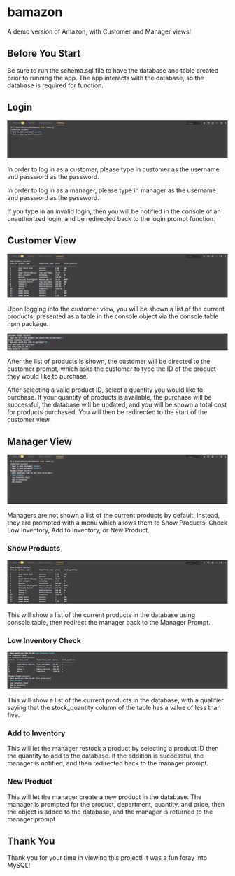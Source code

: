 # bamazon

A demo version of Amazon, with Customer and Manager views!

## Before You Start

Be sure to run the schema.sql file to have the database and table created prior to running the app. The app interacts with the database, so the database is required for function.

## Login

![login](https://github.com/Sonic12040/bamazon/blob/master/assets/readme/login.png)

In order to log in as a customer, please type in customer as the username and password as the password.

In order to log in as a manager, please type in manager as the username and password as the password.

If you type in an invalid login, then you will be notified in the console of an unauthorized login, and be redirected back to the login prompt function.

## Customer View

![show products](https://github.com/Sonic12040/bamazon/blob/master/assets/readme/showProducts.png)

Upon logging into the customer view, you will be shown a list of the current products, presented as a table in the console object via the console.table npm package.

![purchase products](https://github.com/Sonic12040/bamazon/blob/master/assets/readme/productPurchase.png)

After the list of products is shown, the customer will be directed to the customer prompt, which asks the customer to type the ID of the product they would like to purchase.

After selecting a valid product ID, select a quantity you would like to purchase. If your quantity of products is available, the purchase will be successful, the database will be updated, and you will be shown a total cost for products purchased. You will then be redirected to the start of the customer view.

## Manager View

![manager prompt](https://github.com/Sonic12040/bamazon/blob/master/assets/readme/managerPrompt.png)

Managers are not shown a list of the current products by default. Instead, they are prompted with a menu which allows them to Show Products, Check Low Inventory, Add to Inventory, or New Product.

### Show Products

![show products](https://github.com/Sonic12040/bamazon/blob/master/assets/readme/showProducts.png)

This will show a list of the current products in the database using console.table, then redirect the manager back to the Manager Prompt.

### Low Inventory Check

![low inventory](https://github.com/Sonic12040/bamazon/blob/master/assets/readme/lowInventory.png)

This will show a list of the current products in the database, with a qualifier saying that the stock_quantity column of the table has a value of less than five.

### Add to Inventory

This will let the manager restock a product by selecting a product ID then the quantity to add to the database. If the addition is successful, the manager is notified, and then redirected back to the manager prompt.

### New Product

This will let the manager create a new product in the database. The manager is prompted for the product, department, quantity, and price, then the object is added to the database, and the manager is returned to the manager prompt


## Thank You

Thank you for your time in viewing this project! It was a fun foray into MySQL!